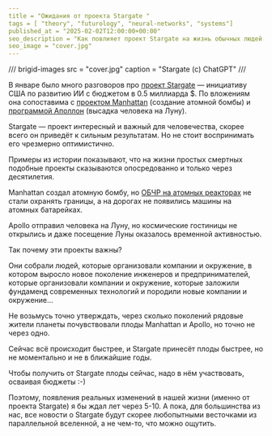 ```yaml
---
title = "Ожидания от проекта Stargate "
tags = [ "theory", "futurology", "neural-networks", "systems"]
published_at = "2025-02-02T12:00:00+00:00"
seo_description = "Как повлияет проект Stargate на жизнь обычных людей."
seo_image = "cover.jpg"
---
```


/// brigid-images
src = "cover.jpg"
caption = "Stargate (c) ChatGPT"
///

В январе было много разговоров про [проект Stargate](https://ru.wikipedia.org/wiki/The_Stargate_Project) — инициативу США по развитию ИИ с бюджетом в 0.5 миллиарда $. По вложениям она сопоставима с [проектом Manhattan](https://ru.wikipedia.org/wiki/%D0%9C%D0%B0%D0%BD%D1%85%D1%8D%D1%82%D1%82%D0%B5%D0%BD%D1%81%D0%BA%D0%B8%D0%B9_%D0%BF%D1%80%D0%BE%D0%B5%D0%BA%D1%82) (создание атомной бомбы) и [программой Аполлон](https://ru.wikipedia.org/wiki/%D0%90%D0%BF%D0%BE%D0%BB%D0%BB%D0%BE%D0%BD_(%D0%BA%D0%BE%D1%81%D0%BC%D0%B8%D1%87%D0%B5%D1%81%D0%BA%D0%B0%D1%8F_%D0%BF%D1%80%D0%BE%D0%B3%D1%80%D0%B0%D0%BC%D0%BC%D0%B0)) (высадка человека на Луну).

Stargate — проект интересный и важный для человечества, скорее всего он приведёт к сильным результатам. Но не стоит воспринимать его чрезмерно оптимистично.

Примеры из истории показывают, что на жизни простых смертных подобные проекты сказываются опосредованно и только через десятилетия.

Manhattan создал атомную бомбу, но [ОБЧР на атомных реакторах](https://ru.wikipedia.org/wiki/%D0%9C%D0%B5%D1%85_(%D0%B1%D1%80%D0%BE%D0%BD%D0%B5%D1%82%D0%B5%D1%85%D0%BD%D0%B8%D0%BA%D0%B0)) не стали охранять границы, а на дорогах не появились машины на атомных батарейках.

Apollo отправил человека на Луну, но космические гостиницы не открылись и даже посещение Луны оказалось временной активностью.

Так почему эти проекты важны?

<!-- more -->

Они собрали людей, которые организовали компании и окружение, в котором выросло новое поколение инженеров и предпринимателей, которые организовали компании и окружение, которые заложили фундаменд современных технологий и породили новые компании и окружение…

Не возьмусь точно утверждать, через сколько поколений рядовые жители планеты почувствовали плоды Manhattan и Apollo, но точно не через одно.

Сейчас всё происходит быстрее, и Stargate принесёт плоды быстрее, но не моментально и не в ближайшие годы.

Чтобы получить от Stargate плоды сейчас, надо в нём участвовать, осваивая бюджеты :-)

Поэтому, появления реальных изменений в нашей жизни (именно от проекта Stargate) я бы ждал лет через 5-10. А пока, для большинства из нас, все новости о Stargate будут скорее любопытными весточками из параллельной вселенной, а не чем-то, что можно ощутить.
